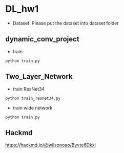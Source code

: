 # DL_hw1
* Dataset: Please put the dataset into dataset folder

## dynamic_conv_project
* train
```
python train.py
```

## Two_Layer_Network
* train ResNet34
```
python train_resnet34.py
```

* train wide network
```
python train.py
```
## Hackmd
https://hackmd.io/@wilsonoao/Byvte6Dkxl
